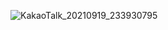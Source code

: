 ![KakaoTalk_20210919_233930795](https://user-images.githubusercontent.com/96712990/177008848-2d8d7b00-79d1-4cc9-9fe7-d0095047bb2d.jpg)
